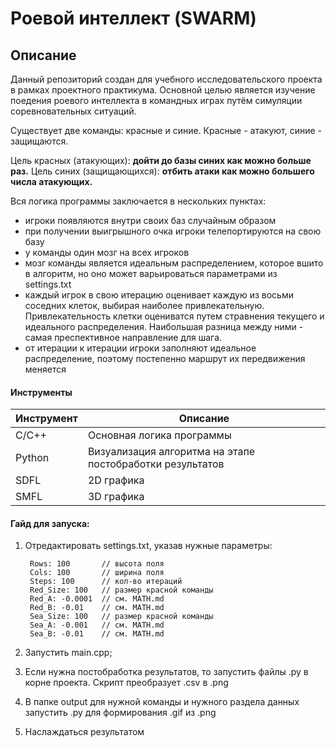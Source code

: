 # Роевой интеллект (SWARM)

## Описание
Данный репозиторий создан для учебного исследовательского проекта в рамках проектного практикума. Основной целью является изучение поедения роевого интеллекта в командных играх путём симуляции соревновательных ситуаций.

Существует две команды: красные и синие. Красные - атакуют, синие - защищаются.

Цель красных (атакующих): **дойти до базы синих как можно больше раз.**
Цель синих (защищающихся): **отбить атаки как можно большего числа атакующих.**

Вся логика программы заключается в нескольких пунктах:
- игроки появляются внутри своих баз случайным образом
- при получении выигрышного очка игроки телепортируются на свою базу
- у команды один мозг на всех игроков
- мозг команды является идеальным распределением, которое вшито в алгоритм, но оно может варьироваться параметрами из settings.txt
- каждый игрок в свою итерацию оценивает каждую из восьми соседних клеток, выбирая наиболее привлекательную. Привлекательность клетки оцениватся путем стравнения текущего и идеального распределения. Наибольшая разница между ними - самая преспективное направление для шага.
- от итерации к итерации игроки заполняют идеальное распределение, поэтому постепенно маршрут их передвижения меняется


#### Инструменты
| Инструмент | Описание |
| --- | --- |
|C/C++ | Основная логика программы |
|Python | Визуализация алгоритма на этапе постобработки результатов|
|SDFL | 2D графика |
|SMFL | 3D графика |

#### Гайд для запуска:
1) Отредактировать settings.txt, указав нужные параметры:

        Rows: 100       // высота поля
        Cols: 100       // ширина поля
        Steps: 100      // кол-во итераций
        Red_Size: 100   // размер красной команды
        Red_A: -0.0001  // см. MATH.md
        Red_B: -0.01    // см. MATH.md
        Sea_Size: 100   // размер красной команды
        Sea_A: -0.001   // см. MATH.md
        Sea_B: -0.01    // см. MATH.md

2) Запустить main.cpp;
3) Если нужна постобработка результатов, то запустить файлы .py в корне проекта. Скрипт преобразует .csv в .png
4) В папке output для нужной команды и нужного раздела данных запустить .py для формирования .gif из .png
5) Наслаждаться результатом